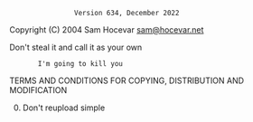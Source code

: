  
                    Version 634, December 2022 

 Copyright (C) 2004 Sam Hocevar <sam@hocevar.net> 

 Don't steal it and call it as your own

           I'm going to kill you
   TERMS AND CONDITIONS FOR COPYING, DISTRIBUTION AND MODIFICATION 

  0. Don't reupload simple
